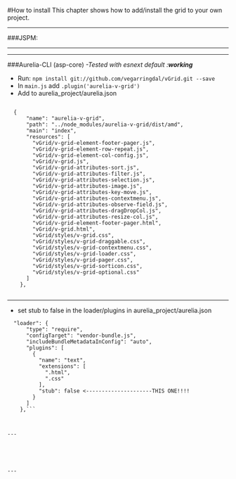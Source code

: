 #How to install
This chapter shows how to add/install the grid to your own project.

---
###JSPM:


---



---

###Aurelia-CLI (asp-core)
*-Tested with esnext default :**working***
* Run: ```npm install git://github.com/vegarringdal/vGrid.git --save```
* In ```main.js``` add ```.plugin('aurelia-v-grid')```
* Add to aurelia_project/aurelia.json
```
  
  {
      "name": "aurelia-v-grid",
      "path": "../node_modules/aurelia-v-grid/dist/amd",
      "main": "index",
      "resources": [
        "vGrid/v-grid-element-footer-pager.js",
        "vGrid/v-grid-element-row-repeat.js",
        "vGrid/v-grid-element-col-config.js",
        "vGrid/v-grid.js",
        "vGrid/v-grid-attributes-sort.js",
        "vGrid/v-grid-attributes-filter.js",
        "vGrid/v-grid-attributes-selection.js",
        "vGrid/v-grid-attributes-image.js",
        "vGrid/v-grid-attributes-key-move.js",
        "vGrid/v-grid-attributes-contextmenu.js",
        "vGrid/v-grid-attributes-observe-field.js",
        "vGrid/v-grid-attributes-dragDropCol.js",
        "vGrid/v-grid-attributes-resize-col.js",
        "vGrid/v-grid-element-footer-pager.html",
        "vGrid/v-grid.html",
        "vGrid/styles/v-grid.css",
        "vGrid/styles/v-grid-draggable.css",
        "vGrid/styles/v-grid-contextmenu.css",
        "vGrid/styles/v-grid-loader.css",
        "vGrid/styles/v-grid-pager.css",
        "vGrid/styles/v-grid-sorticon.css",
        "vGrid/styles/v-grid-optional.css"
      ]
    },
  
  ```

---
* set stub to false in the loader/plugins in aurelia_project/aurelia.json
```
  "loader": {
      "type": "require",
      "configTarget": "vendor-bundle.js",
      "includeBundleMetadataInConfig": "auto",
      "plugins": [
        {
          "name": "text",
          "extensions": [
            ".html",
            ".css"
          ],
          "stub": false <---------------------THIS ONE!!!!
        }
      ]
    },```



---





---

